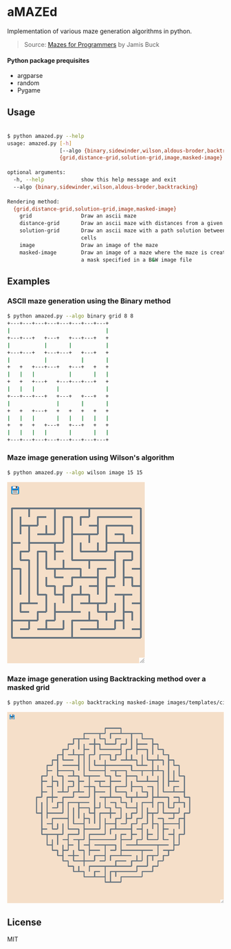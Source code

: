 # aMAZEd

Implementation of various maze generation algorithms in python. 

> Source: [Mazes for Programmers][REF1] by Jamis Buck

#### Python package prequisites
* argparse
* random
* Pygame

## Usage

```sh

$ python amazed.py --help
usage: amazed.py [-h]
                 [--algo {binary,sidewinder,wilson,aldous-broder,backtracking}]
                 {grid,distance-grid,solution-grid,image,masked-image} ...

optional arguments:
  -h, --help            show this help message and exit
  --algo {binary,sidewinder,wilson,aldous-broder,backtracking}

Rendering method:
  {grid,distance-grid,solution-grid,image,masked-image}
    grid                Draw an ascii maze
    distance-grid       Draw an ascii maze with distances from a given cell
    solution-grid       Draw an ascii maze with a path solution between two
                        cells
    image               Draw an image of the maze
    masked-image        Draw an image of a maze where the maze is created from
                        a mask specified in a B&W image file
```

## Examples

### ASCII maze generation using the Binary method

```sh
$ python amazed.py --algo binary grid 8 8
+---+---+---+---+---+---+---+---+
|                               |
+---+---+   +---+   +---+---+   +
|           |       |           |
+---+---+   +---+---+   +---+   +
|           |           |       |
+   +   +---+---+   +---+   +   +
|   |   |           |       |   |
+   +   +---+   +---+---+---+   +
|   |   |       |               |
+---+---+---+   +---+   +---+   +
|               |       |       |
+   +   +---+   +   +   +   +   +
|   |   |       |   |   |   |   |
+   +   +   +---+   +---+   +   +
|   |   |   |       |       |   |
+---+---+---+---+---+---+---+---+
```

### Maze image generation using Wilson's algorithm

```sh
$ python amazed.py --algo wilson image 15 15
```

![Wilson Method](/images/ex_wilson.png)

### Maze image generation using Backtracking method over a masked grid

```sh
$ python amazed.py --algo backtracking masked-image images/templates/circle.png
```

![Backtracking Method using a mask](/images/ex_backtracking_masked.png)


License
----
MIT

[REF1]: https://www.amazon.com/Mazes-Programmers-Twisty-Little-Passages/dp/1680500554


